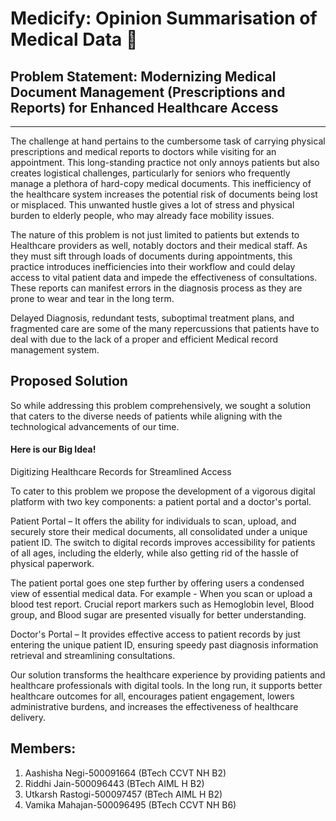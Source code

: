# Medicify: Opinion Summarisation of Medical Data 💚

## Problem Statement: Modernizing Medical Document Management (Prescriptions and Reports) for Enhanced Healthcare Access
----------------------------------------------------------------------------------------------------------------------------------------------------------------------------------------------------
The challenge at hand pertains to the cumbersome task of carrying physical prescriptions and medical reports to doctors while visiting for an appointment. This long-standing practice not only annoys patients but also creates logistical challenges, particularly for seniors who frequently manage a plethora of hard-copy medical documents. This inefficiency of the healthcare system increases the potential risk of documents being lost or misplaced. This unwanted hustle gives a lot of stress and physical burden to elderly people, who may already face mobility issues. 

The nature of this problem is not just limited to patients but extends to Healthcare providers as well, notably doctors and their medical staff. As they must sift through loads of documents during appointments, this practice introduces inefficiencies into their workflow and could delay access to vital patient data and impede the effectiveness of consultations. These reports can manifest errors in the diagnosis process as they are prone to wear and tear in the long term.

Delayed Diagnosis, redundant tests, suboptimal treatment plans, and fragmented care are some of the many repercussions that patients have to deal with due to the lack of a proper and efficient Medical record management system.

## Proposed Solution
So while addressing this problem comprehensively, we sought a solution that caters to the diverse needs of patients while aligning with the technological advancements of our time.

#### Here is our Big Idea!

Digitizing Healthcare Records for Streamlined Access

To cater to this problem we propose the development of a vigorous digital platform with two key components: a patient portal and a doctor's portal.

Patient Portal – It offers the ability for individuals to scan, upload, and securely store their medical documents, all consolidated under a unique patient ID. The switch to digital records improves accessibility for patients of all ages, including the elderly, while also getting rid of the hassle of physical paperwork.

The patient portal goes one step further by offering users a condensed view of essential medical data. For example - When you scan or upload a blood test report. Crucial report markers such as Hemoglobin level, Blood group, and Blood sugar are presented visually for better understanding.

Doctor's Portal – It provides effective access to patient records by just entering the unique patient ID, ensuring speedy past diagnosis information retrieval and streamlining consultations. 

Our solution transforms the healthcare experience by providing patients and healthcare professionals with digital tools. In the long run, it supports better healthcare outcomes for all, encourages patient engagement, lowers administrative burdens, and increases the effectiveness of healthcare delivery.



## Members:
1. Aashisha Negi-500091664 (BTech CCVT NH B2)
2. Riddhi Jain-500096443 (BTech AIML H B2)
3. Utkarsh Rastogi-500097457 (BTech AIML H B2)
4. Vamika Mahajan-500096495 (BTech CCVT NH B6)
